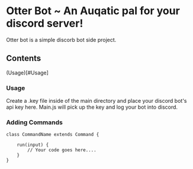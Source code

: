 # Otter Bot ~ An Auqatic pal for your discord server!

Otter bot is a simple discorb bot side project.

## Contents

(Usage)[#Usage]

### Usage

Create a .key file inside of the main directory and place your discord bot's api key here. Main.js will pick up the key and log your bot into discord.

### Adding Commands

```Js
class CommandName extends Command {

    run(input) {
        // Your code goes here....
    }
}
```
